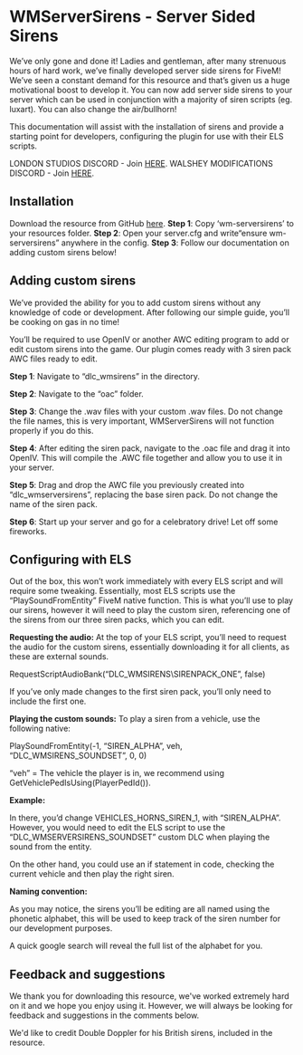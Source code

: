
# WMServerSirens - Server Sided Sirens

We’ve only gone and done it! Ladies and gentleman, after many strenuous hours of hard work, we’ve finally developed server side sirens for FiveM! We’ve seen a constant demand for this resource and that’s given us a huge motivational boost to develop it. You can now add server side sirens to your server which can be used in conjunction with a majority of siren scripts (eg. luxart). You can also change the air/bullhorn!

This documentation will assist with the installation of sirens and provide a starting point for developers, configuring the plugin for use with their ELS scripts.

LONDON STUDIOS DISCORD - Join [HERE](https://discord.gg/F2zmUTD).
WALSHEY MODIFICATIONS DISCORD - Join [HERE](https://discord.gg/uVuW5Am).

## Installation

Download the resource from GitHub [here](https://github.com/Walsheyy/WMServerSirens).
**Step 1**: Copy ‘wm-serversirens’ to your resources folder.
**Step 2**: Open your server.cfg and write“ensure wm-serversirens” anywhere in the config.
**Step 3**: Follow our documentation on adding custom sirens below!
  
## Adding custom sirens
We’ve provided the ability for you to add custom sirens without any knowledge of code or development. After following our simple guide, you’ll be cooking on gas in no time!

You’ll be required to use OpenIV or another AWC editing program to add or edit custom sirens into the game. Our plugin comes ready with 3 siren pack AWC files ready to edit.

**Step 1**: Navigate to “dlc_wmsirens” in the directory.

**Step 2**: Navigate to the “oac” folder.

**Step 3**: Change the .wav files with your custom .wav files. Do not change the file names, this is very important, WMServerSirens will not function properly if you do this.

**Step 4**: After editing the siren pack, navigate to the .oac file and drag it into OpenIV. This will compile the .AWC file together and allow you to use it in your server.

**Step 5**: Drag and drop the AWC file you previously created into “dlc_wmserversirens”, replacing the base siren pack. Do not change the name of the siren pack.

**Step 6**: Start up your server and go for a celebratory drive! Let off some fireworks.

## **Configuring with ELS**
Out of the box, this won’t work immediately with every ELS script and will require some tweaking. Essentially, most ELS scripts use the “PlaySoundFromEntity” FiveM native function. This is what you’ll use to play our sirens, however it will need to play the custom siren, referencing one of the sirens from our three siren packs, which you can edit.

**Requesting the audio:**
At the top of your ELS script, you’ll need to request the audio for the custom sirens, essentially downloading it for all clients, as these are external sounds.

RequestScriptAudioBank(“DLC_WMSIRENS\SIRENPACK_ONE”, false)

If you’ve only made changes to the first siren pack, you’ll only need to include the first one.

**Playing the custom sounds:**
To play a siren from a vehicle, use the following native:

PlaySoundFromEntity(-1, “SIREN_ALPHA”, veh, “DLC_WMSIRENS_SOUNDSET”, 0, 0)

“veh” = The vehicle the player is in, we recommend using GetVehiclePedIsUsing(PlayerPedId()).

**Example:**

<ManTone1 AllowUse="true" AudioString="VEHICLES_HORNS_SIREN_1" />

In there, you’d change VEHICLES_HORNS_SIREN_1, with “SIREN_ALPHA”. However, you would need to edit the ELS script to use the “DLC_WMSERVERSIRENS_SOUNDSET”  custom DLC when playing the sound from the entity.

On the other hand, you could use an if statement in code, checking the current vehicle and then play the right siren.

**Naming convention:**

As you may notice, the sirens you’ll be editing are all named using the phonetic alphabet, this will be used to keep track of the siren number for our development purposes.

A quick google search will reveal the full list of the alphabet for you.

## Feedback and suggestions
We thank you for downloading this resource, we've worked extremely hard on it and we hope you enjoy using it. However, we will always be looking for feedback and suggestions in the comments below.

We'd like to credit Double Doppler for his British sirens, included in the resource.